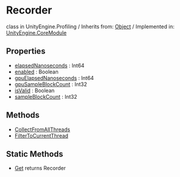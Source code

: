 # Recorder
class in UnityEngine.Profiling
 / Inherits from: <a href="https://docs.unity3d.com/6000.1/Documentation/ScriptReference/Object.html">Object</a> / Implemented in: <a href="https://docs.unity3d.com/6000.1/Documentation/ScriptReference/UnityEngine.CoreModule.html">UnityEngine.CoreModule</a>

## Properties
- <a href="https://docs.unity3d.com/6000.1/Documentation/ScriptReference/Recorder-elapsedNanoseconds.html">elapsedNanoseconds</a> : Int64
- <a href="https://docs.unity3d.com/6000.1/Documentation/ScriptReference/Recorder-enabled.html">enabled</a> : Boolean
- <a href="https://docs.unity3d.com/6000.1/Documentation/ScriptReference/Recorder-gpuElapsedNanoseconds.html">gpuElapsedNanoseconds</a> : Int64
- <a href="https://docs.unity3d.com/6000.1/Documentation/ScriptReference/Recorder-gpuSampleBlockCount.html">gpuSampleBlockCount</a> : Int32
- <a href="https://docs.unity3d.com/6000.1/Documentation/ScriptReference/Recorder-isValid.html">isValid</a> : Boolean
- <a href="https://docs.unity3d.com/6000.1/Documentation/ScriptReference/Recorder-sampleBlockCount.html">sampleBlockCount</a> : Int32

## Methods
- <a href="https://docs.unity3d.com/6000.1/Documentation/ScriptReference/Recorder.CollectFromAllThreads.html">CollectFromAllThreads</a>
- <a href="https://docs.unity3d.com/6000.1/Documentation/ScriptReference/Recorder.FilterToCurrentThread.html">FilterToCurrentThread</a>

## Static Methods
- <a href="https://docs.unity3d.com/6000.1/Documentation/ScriptReference/Recorder.Get.html">Get</a> returns Recorder

